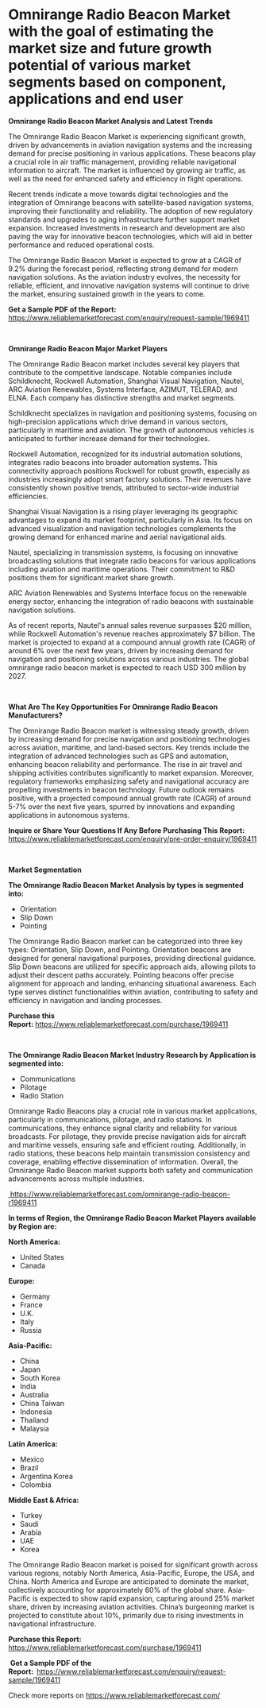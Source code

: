 <p><h1>Omnirange Radio Beacon Market with the goal of estimating the market size and future growth potential of various market segments based on component, applications and end user</h1></p><p><strong>Omnirange Radio Beacon Market Analysis and Latest Trends</strong></p>
<p><p>The Omnirange Radio Beacon Market is experiencing significant growth, driven by advancements in aviation navigation systems and the increasing demand for precise positioning in various applications. These beacons play a crucial role in air traffic management, providing reliable navigational information to aircraft. The market is influenced by growing air traffic, as well as the need for enhanced safety and efficiency in flight operations.</p><p>Recent trends indicate a move towards digital technologies and the integration of Omnirange beacons with satellite-based navigation systems, improving their functionality and reliability. The adoption of new regulatory standards and upgrades to aging infrastructure further support market expansion. Increased investments in research and development are also paving the way for innovative beacon technologies, which will aid in better performance and reduced operational costs.</p><p>The Omnirange Radio Beacon Market is expected to grow at a CAGR of 9.2% during the forecast period, reflecting strong demand for modern navigation solutions. As the aviation industry evolves, the necessity for reliable, efficient, and innovative navigation systems will continue to drive the market, ensuring sustained growth in the years to come.</p></p>
<p><strong>Get a Sample PDF of the Report:&nbsp;</strong> <a href="https://www.reliablemarketforecast.com/enquiry/request-sample/1969411?utm_campaign=1893&utm_medium=2&utm_source=Github&utm_content=ia&utm_term=02032025&utm_id=omnirange-radio-beacon">https://www.reliablemarketforecast.com/enquiry/request-sample/1969411</a></p>
<p>&nbsp;</p>
<p><strong>Omnirange Radio Beacon Major Market Players</strong></p>
<p><p>The Omnirange Radio Beacon market includes several key players that contribute to the competitive landscape. Notable companies include Schildknecht, Rockwell Automation, Shanghai Visual Navigation, Nautel, ARC Aviation Renewables, Systems Interface, AZIMUT, TELERAD, and ELNA. Each company has distinctive strengths and market segments.</p><p>Schildknecht specializes in navigation and positioning systems, focusing on high-precision applications which drive demand in various sectors, particularly in maritime and aviation. The growth of autonomous vehicles is anticipated to further increase demand for their technologies.</p><p>Rockwell Automation, recognized for its industrial automation solutions, integrates radio beacons into broader automation systems. This connectivity approach positions Rockwell for robust growth, especially as industries increasingly adopt smart factory solutions. Their revenues have consistently shown positive trends, attributed to sector-wide industrial efficiencies.</p><p>Shanghai Visual Navigation is a rising player leveraging its geographic advantages to expand its market footprint, particularly in Asia. Its focus on advanced visualization and navigation technologies complements the growing demand for enhanced marine and aerial navigational aids.</p><p>Nautel, specializing in transmission systems, is focusing on innovative broadcasting solutions that integrate radio beacons for various applications including aviation and maritime operations. Their commitment to R&D positions them for significant market share growth.</p><p>ARC Aviation Renewables and Systems Interface focus on the renewable energy sector, enhancing the integration of radio beacons with sustainable navigation solutions.</p><p>As of recent reports, Nautel's annual sales revenue surpasses $20 million, while Rockwell Automation's revenue reaches approximately $7 billion. The market is projected to expand at a compound annual growth rate (CAGR) of around 6% over the next few years, driven by increasing demand for navigation and positioning solutions across various industries. The global omnirange radio beacon market is expected to reach USD 300 million by 2027.</p></p>
<p>&nbsp;</p>
<p><strong>What Are The Key Opportunities For Omnirange Radio Beacon Manufacturers?</strong></p>
<p><p>The Omnirange Radio Beacon market is witnessing steady growth, driven by increasing demand for precise navigation and positioning technologies across aviation, maritime, and land-based sectors. Key trends include the integration of advanced technologies such as GPS and automation, enhancing beacon reliability and performance. The rise in air travel and shipping activities contributes significantly to market expansion. Moreover, regulatory frameworks emphasizing safety and navigational accuracy are propelling investments in beacon technology. Future outlook remains positive, with a projected compound annual growth rate (CAGR) of around 5-7% over the next five years, spurred by innovations and expanding applications in autonomous systems.</p></p>
<p><strong>Inquire or Share Your Questions If Any Before Purchasing This Report:</strong> <a href="https://www.reliablemarketforecast.com/enquiry/pre-order-enquiry/1969411?utm_campaign=1893&utm_medium=2&utm_source=Github&utm_content=ia&utm_term=02032025&utm_id=omnirange-radio-beacon">https://www.reliablemarketforecast.com/enquiry/pre-order-enquiry/1969411</a></p>
<p>&nbsp;</p>
<p><strong>Market Segmentation</strong></p>
<p><strong>The Omnirange Radio Beacon Market Analysis by types is segmented into:</strong></p>
<p><ul><li>Orientation</li><li>Slip Down</li><li>Pointing</li></ul></p>
<p><p>The Omnirange Radio Beacon market can be categorized into three key types: Orientation, Slip Down, and Pointing. Orientation beacons are designed for general navigational purposes, providing directional guidance. Slip Down beacons are utilized for specific approach aids, allowing pilots to adjust their descent paths accurately. Pointing beacons offer precise alignment for approach and landing, enhancing situational awareness. Each type serves distinct functionalities within aviation, contributing to safety and efficiency in navigation and landing processes.</p></p>
<p><strong>Purchase this Report:&nbsp;</strong><a href="https://www.reliablemarketforecast.com/purchase/1969411?utm_campaign=1893&utm_medium=2&utm_source=Github&utm_content=ia&utm_term=02032025&utm_id=omnirange-radio-beacon">https://www.reliablemarketforecast.com/purchase/1969411</a></p>
<p>&nbsp;</p>
<p><strong>The Omnirange Radio Beacon Market Industry Research by Application is segmented into:</strong></p>
<p><ul><li>Communications</li><li>Pilotage</li><li>Radio Station</li></ul></p>
<p><p>Omnirange Radio Beacons play a crucial role in various market applications, particularly in communications, pilotage, and radio stations. In communications, they enhance signal clarity and reliability for various broadcasts. For pilotage, they provide precise navigation aids for aircraft and maritime vessels, ensuring safe and efficient routing. Additionally, in radio stations, these beacons help maintain transmission consistency and coverage, enabling effective dissemination of information. Overall, the Omnirange Radio Beacon market supports both safety and communication advancements across multiple industries.</p></p>
<p><a href="https://www.reliablemarketforecast.com/omnirange-radio-beacon-r1969411?utm_campaign=1893&utm_medium=2&utm_source=Github&utm_content=ia&utm_term=02032025&utm_id=omnirange-radio-beacon">&nbsp;https://www.reliablemarketforecast.com/omnirange-radio-beacon-r1969411</a></p>
<p><strong>In terms of Region, the Omnirange Radio Beacon Market Players available by Region are:</strong></p>
<p>
    <p> <strong> North America: </strong>
        <ul>
            <li>United States</li>
            <li>Canada</li>
        </ul>
        </p> 
    <p> <strong> Europe: </strong>
        <ul>
            <li>Germany</li>
            <li>France</li>
            <li>U.K.</li>
            <li>Italy</li>
            <li>Russia</li>
        </ul>
        </p> 
    <p> <strong> Asia-Pacific: </strong>
        <ul>
            <li>China</li>
            <li>Japan</li>
            <li>South Korea</li>
            <li>India</li>
            <li>Australia</li>
            <li>China Taiwan</li>
            <li>Indonesia</li>
            <li>Thailand</li>
            <li>Malaysia</li>
        </ul>
        </p> 
    <p> <strong> Latin America: </strong>
        <ul>
            <li>Mexico</li>
            <li>Brazil</li>
            <li>Argentina Korea</li>
            <li>Colombia</li>
        </ul>
        </p> 
    <p> <strong> Middle East & Africa: </strong>
        <ul>
            <li>Turkey</li>
            <li>Saudi</li>
            <li>Arabia</li>
            <li>UAE</li>
            <li>Korea</li>
        </ul>
    </p>
    </p>
<p><p>The Omnirange Radio Beacon market is poised for significant growth across various regions, notably North America, Asia-Pacific, Europe, the USA, and China. North America and Europe are anticipated to dominate the market, collectively accounting for approximately 60% of the global share. Asia-Pacific is expected to show rapid expansion, capturing around 25% market share, driven by increasing aviation activities. China’s burgeoning market is projected to constitute about 10%, primarily due to rising investments in navigational infrastructure.</p></p>
<p><strong>Purchase this Report: </strong><a href="https://www.reliablemarketforecast.com/purchase/1969411?utm_campaign=1893&utm_medium=2&utm_source=Github&utm_content=ia&utm_term=02032025&utm_id=omnirange-radio-beacon">https://www.reliablemarketforecast.com/purchase/1969411</a></p>
<p>&nbsp;<strong>Get a Sample PDF of the Report:&nbsp;&nbsp;</strong><a href="https://www.reliablemarketforecast.com/enquiry/request-sample/1969411?utm_campaign=1893&utm_medium=2&utm_source=Github&utm_content=ia&utm_term=02032025&utm_id=omnirange-radio-beacon">https://www.reliablemarketforecast.com/enquiry/request-sample/1969411</a></p>
<p><strong></strong></p>
<p>Check more reports on <a href="https://www.reliablemarketforecast.com/?utm_campaign=1893&utm_medium=2&utm_source=Github&utm_content=ia&utm_term=02032025&utm_id=omnirange-radio-beacon">https://www.reliablemarketforecast.com/</a></p>